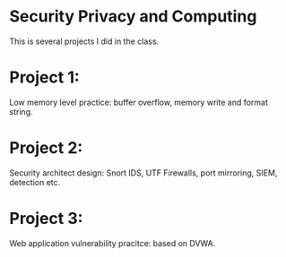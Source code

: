 # Security Privacy and Computing
This is several projects I did in the class.
# Project 1:
Low memory level practice: buffer overflow, memory write and format string.
# Project 2: 
Security architect design: Snort IDS, UTF Firewalls, port mirroring, SIEM, detection etc.
# Project 3:
Web application vulnerability pracitce: based on DVWA.
